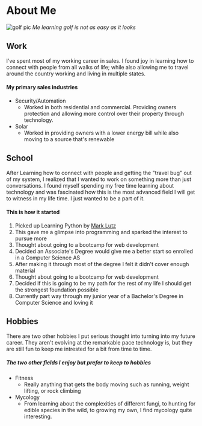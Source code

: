 # About Me
![golf pic](https://user-images.githubusercontent.com/62729086/123711325-4f9a0d00-d83e-11eb-8894-75b2746bb8b4.jpg)
_Me learning golf is not as easy as it looks_

## Work
I've spent most of my working career in sales. I found joy in learning how to connect with people from all walks of life;
while also allowing me to travel around the country working and living in multiple states.
#### My primary sales industries
- Security/Automation
  - Worked in both residential and commercial. Providing owners protection and allowing more control over their property through technology.
- Solar
  - Worked in providing owners with a lower energy bill while also moving to a source that's renewable

## School
After Learning how to connect with people and getting the "travel bug" out of my system, I realized that I wanted to work on something more than just conversations.
I found myself spending my free time learning about technology and was fascinated how this is the most advanced field I will get to witness in my life time.
I just wanted to be a part of it.
#### This is how it started
1. Picked up Learning Python by [Mark Lutz](https://www.oreilly.com/library/view/learning-python-5th/9781449355722/)
2. This gave me a glimpse into programming and sparked the interest to pursue more
3. Thought about going to a bootcamp for web development
4. Decided an Associate's Degree would give me a better start so enrolled in a Computer Science AS
5. After making it through most of the degree I felt it didn't cover enough material
6. Thought about going to a bootcamp for web development
7. Decided if this is going to be my path for the rest of my life I should get the strongest foundation possible
8. Currently part way through my junior year of a Bachelor's Degree in Computer Science and loving it

## Hobbies
There are two other hobbies I put serious thought into turning into my future career. They aren't evolving at the remarkable pace technology is,
but they are still fun to keep me intrested for a bit from time to time.
##### The two other fields I enjoy but prefer to keep to hobbies
- Fitness
  - Really anything that gets the body moving such as running, weight lifting, or rock climbing
- Mycology
  - From learning about the complexities of different fungi, to hunting for edible species in the wild, to growing my own, I find mycology quite interesting.
 
